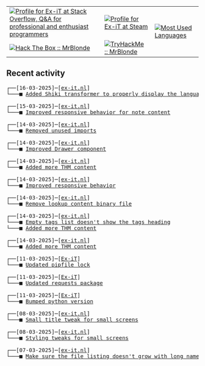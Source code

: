 <table>
    <tr>
        <td>
            <a href="https://stackoverflow.com/users/3351720/ex-it">
                <img alt="Profile for Ex-iT at Stack Overflow, Q&amp;A for professional and enthusiast programmers" src="https://stackoverflow.com/users/flair/3351720.png?theme=dark" />
            </a>
        </td>
        <td>
            <a href="https://steamcommunity.com/id/Ex-iT">
                <img alt="Profile for Ex-iT at Steam" src="https://steamcommunity-a.akamaihd.net/public/shared/images/header/globalheader_logo.png" />
            </a>
        </td>
        <td rowspan="2">
            <a href="https://github.com/Ex-iT/">
                <img alt="Most Used Languages" src="https://github-readme-stats.vercel.app/api/top-langs/?username=ex-it&layout=compact&theme=algolia" />
            </a>
        </td>
    </tr>
    <tr>
        <td>
            <a href="https://app.hackthebox.eu/profile/169430">
                <img alt="Hack The Box :: MrBlonde" src="https://www.hackthebox.eu/badge/image/169430" />
            </a>
        </td>
        <td>
            <a href="https://tryhackme.com/p/MrBlonde/">
                <img alt="TryHackMe :: MrBlonde" src="https://tryhackme-badges.s3.amazonaws.com/MrBlonde.png" />
            </a>
        </td>
    </tr>
</table>

<h2>Recent activity</h2>

<pre>
┌──[16-03-2025]─[<a href="https://github.com/Ex-iT/ex-it.nl">ex-it.nl</a>]
└───■ <a href="https://github.com/Ex-iT/ex-it.nl/commit/689d30634d49cde24e8338ec9b873d1c7c0865e2">Added Shiki transformer to properly display the language on code blocks</a><br />
┌──[15-03-2025]─[<a href="https://github.com/Ex-iT/ex-it.nl">ex-it.nl</a>]
└───■ <a href="https://github.com/Ex-iT/ex-it.nl/commit/94348b81cfb11b374d5d8c032bb6f4829e9eb0ac">Improved responsive behavior for note content</a><br />
┌──[14-03-2025]─[<a href="https://github.com/Ex-iT/ex-it.nl">ex-it.nl</a>]
└───■ <a href="https://github.com/Ex-iT/ex-it.nl/commit/8dbda1ef7e731ae591b2c9b0edd16ba39cdcd2cd">Removed unused imports</a><br />
┌──[14-03-2025]─[<a href="https://github.com/Ex-iT/ex-it.nl">ex-it.nl</a>]
└───■ <a href="https://github.com/Ex-iT/ex-it.nl/commit/7293f5da9680b820b92b893b38ea68c882cea6ce">Improved Drawer component</a><br />
┌──[14-03-2025]─[<a href="https://github.com/Ex-iT/ex-it.nl">ex-it.nl</a>]
└───■ <a href="https://github.com/Ex-iT/ex-it.nl/commit/559029d9798d2be0a5cf08f1fee395eb79a058c8">Added more THM content</a><br />
┌──[14-03-2025]─[<a href="https://github.com/Ex-iT/ex-it.nl">ex-it.nl</a>]
└───■ <a href="https://github.com/Ex-iT/ex-it.nl/commit/2d4f3b798176f06061e6082e82d02c3a52198aa0">Improved responsive behavior</a><br />
┌──[14-03-2025]─[<a href="https://github.com/Ex-iT/ex-it.nl">ex-it.nl</a>]
└───■ <a href="https://github.com/Ex-iT/ex-it.nl/commit/de55a1567d00872182e97c8f40a1bf537ef578a5">Remove lookup content binary file</a><br />
┌──[14-03-2025]─[<a href="https://github.com/Ex-iT/ex-it.nl">ex-it.nl</a>]
└───■ <a href="https://github.com/Ex-iT/ex-it.nl/commit/4036972922c38259bc96dd25f067a8ca489e28bc">Empty tags list doesn't show the tags heading</a>
└───■ <a href="https://github.com/Ex-iT/ex-it.nl/commit/204ee066c4ca2d1a60fb47d838753943049a1ffe">Added more THM content</a><br />
┌──[14-03-2025]─[<a href="https://github.com/Ex-iT/ex-it.nl">ex-it.nl</a>]
└───■ <a href="https://github.com/Ex-iT/ex-it.nl/commit/c0f060e1e7ea8a7938f37efa2756f6fee4f8dc7a">Added more THM content</a><br />
┌──[11-03-2025]─[<a href="https://github.com/Ex-iT/Ex-iT">Ex-iT</a>]
└───■ <a href="https://github.com/Ex-iT/Ex-iT/commit/9d7d5cef77f00444e3b86e8a2498c35a2da15d44">Updated pipfile lock</a><br />
┌──[11-03-2025]─[<a href="https://github.com/Ex-iT/Ex-iT">Ex-iT</a>]
└───■ <a href="https://github.com/Ex-iT/Ex-iT/commit/c7014e09ee579882242d0f5f488300ec0079d84b">Updated requests package</a><br />
┌──[11-03-2025]─[<a href="https://github.com/Ex-iT/Ex-iT">Ex-iT</a>]
└───■ <a href="https://github.com/Ex-iT/Ex-iT/commit/3118f0fffad3a78c745eb1b9c20ed1a6e450f6b1">Bumped python version</a><br />
┌──[08-03-2025]─[<a href="https://github.com/Ex-iT/ex-it.nl">ex-it.nl</a>]
└───■ <a href="https://github.com/Ex-iT/ex-it.nl/commit/7d7878d987122a967534a582b9bb20c7d4dc88f8">Small title tweak for small screens</a><br />
┌──[08-03-2025]─[<a href="https://github.com/Ex-iT/ex-it.nl">ex-it.nl</a>]
└───■ <a href="https://github.com/Ex-iT/ex-it.nl/commit/9221d1bf5e82c225d5e563958bb357bb1e1828f5">Styling tweaks for small screens</a><br />
┌──[07-03-2025]─[<a href="https://github.com/Ex-iT/ex-it.nl">ex-it.nl</a>]
└───■ <a href="https://github.com/Ex-iT/ex-it.nl/commit/fbd89f9bb9c2d0c24dc11c0e49ea607c7ad2a757">Make sure the file listing doesn't grow with long names and no spaces</a><br />
</pre>